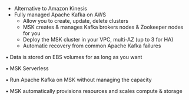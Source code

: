 - Alternative to Amazon Kinesis
- Fully managed Apache Kafka on AWS
	- Allow you to create, update, delete clusters
	- MSK creates & manages Kafka brokers nodes & Zookeeper nodes for you
	- Deploy the MSK cluster in your VPC, multi-AZ (up to 3 for HA)
	- Automatic recovery from common Apache Kafka failures

• Data is stored on EBS volumes for as long as you want

• MSK Serverless

• Run Apache Kafka on MSK without managing the capacity

• MSK automatically provisions resources and scales compute & storage